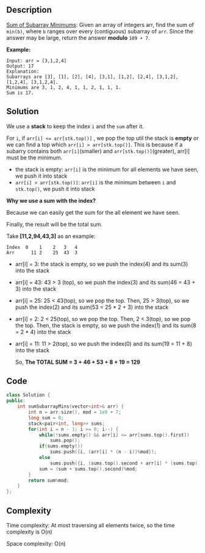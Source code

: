 ## Description

[Sum of Subarray Minimums](https://leetcode.com/problems/sum-of-subarray-minimums/): Given an array of integers arr, find the sum of `min(b)`, where `b` ranges over every (contiguous) subarray of `arr`. Since the answer may be large, return the answer **modulo** `109 + 7`.

**Example:**

```
Input: arr = [3,1,2,4]
Output: 17
Explanation: 
Subarrays are [3], [1], [2], [4], [3,1], [1,2], [2,4], [3,1,2], [1,2,4], [3,1,2,4]. 
Minimums are 3, 1, 2, 4, 1, 1, 2, 1, 1, 1.
Sum is 17.
```



## Solution

We use a **stack** to keep the index `i` and the `sum` after it.

For  `i`, if `arr[i] <= arr[stk.top()]` , we pop the top util the stack is **empty** or we can find a top which `arr[i] > arr[stk.top()]`. This is because if a subarry contains both `arr[i]`(smaller) and `arr[stk.top()]`(greater), arr[i] must be the minimum.

- the stack is empty: `arr[i]` is the minimum for all elements we have seen, we push it into stack
- `arr[i] > arr[stk.top()]`: `arr[i]` is the minimum between `i` and `stk.top()`, we push it into stack

**Why we use a sum with the index?** 

Because we can easily get the sum for the all element we have seen.

Finally, the result will be the total sum.

Take **[11,2,94,43,3]** as an example:

```
Index  0	1	 2	 3	 4
Arr  	 11	2	 25	 43	 3
```

- arr[i] = 3: the stack is empty, so we push the index(4) and its sum(3) into the stack

- arr[i] = 43: 43 > 3 (top), so we push the index(3) and its sum(46 = 43 + 3) into the stack

- arr[i] = 25: 25 < 43(top), so we pop the top. Then, 25 > 3(top), so we push the index(2) and its sum(53 = 25 * 2 + 3) into the stack

- arr[i] = 2: 2 < 25(top), so we pop the top. Then, 2 < 3(top), so we pop the top. Then, the stack is empty, so we push the index(1) and its sum(8 = 2 * 4) into the stack

- arr[i] = 11: 11 > 2(top), so we push the index(0) and its sum(19 = 11 + 8) into the stack

  So, **The TOTAL SUM = 3 + 46 + 53 + 8 + 19 = 129**



## Code

```cpp
class Solution {
public:
    int sumSubarrayMins(vector<int>& arr) {
        int n = arr.size(), mod = 1e9 + 7;
        long sum = 0;
        stack<pair<int, long>> sums;
        for(int i = n - 1; i >= 0; i--) {
            while(!sums.empty() && arr[i] <= arr[sums.top().first]) 
                sums.pop();
            if(sums.empty()) 
                sums.push({i, (arr[i] * (n - i))%mod});
            else 
                sums.push({i, (sums.top().second + arr[i] * (sums.top().first - i))%mod});
            sum = (sum + sums.top().second)%mod;
        }
        return sum%mod;
    }
};
```



## Complexity

Time complexity: At most traversing all elements twice, so the time complexity is O(n)

Space complexity: O(n)
